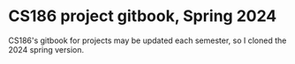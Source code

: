 # CS186 project gitbook, Spring 2024

CS186's gitbook for projects may be updated each semester, so I cloned the 2024 spring version.